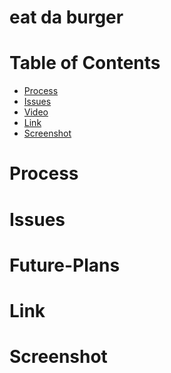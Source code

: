 # eat da burger

# Table of Contents

* [Process](#Process)
* [Issues](#Issues)
* [Video](#Video)
* [Link](#Link)
* [Screenshot](#Screenshot)

# Process



# Issues



# Future-Plans



# Link 

[]()

# Screenshot

![]()

![]()